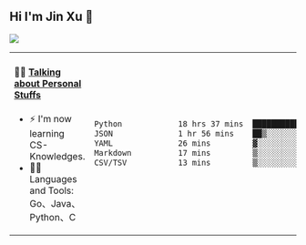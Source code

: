 
## Hi I'm Jin Xu 👋
![](https://komarev.com/ghpvc/?username=jiayouxujin&color=brightgreen&label=PROFILE+VIEWS)



<table align="center">
<tr>
<td valign="top" width="60%">

#### 🏋️‍♀️ <a href="https://github.com/jiayouxujin" target="_blank">Talking about Personal Stuffs</a>
<!-- recent_releases starts -->

- ⚡  I'm now learning CS-Knowledges.  
- 🏊‍♂️ Languages and Tools: Go、Java、Python、C
<!-- recent_releases ends -->
</td>
<td>
 
<!--START_SECTION:waka-->

```txt
Python            18 hrs 37 mins  █████████████████████▒░░░   85.91 %
JSON              1 hr 56 mins    ██▒░░░░░░░░░░░░░░░░░░░░░░   08.92 %
YAML              26 mins         ▓░░░░░░░░░░░░░░░░░░░░░░░░   02.01 %
Markdown          17 mins         ▒░░░░░░░░░░░░░░░░░░░░░░░░   01.36 %
CSV/TSV           13 mins         ▒░░░░░░░░░░░░░░░░░░░░░░░░   01.05 %
```

<!--END_SECTION:waka-->
 
</td>
</tr>
</table>





